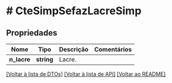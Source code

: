 # # CteSimpSefazLacreSimp

## Propriedades

Nome | Tipo | Descrição | Comentários
------------ | ------------- | ------------- | -------------
**n_lacre** | **string** | Lacre. |

[[Voltar à lista de DTOs]](../../README.md#models) [[Voltar à lista de API]](../../README.md#endpoints) [[Voltar ao README]](../../README.md)
